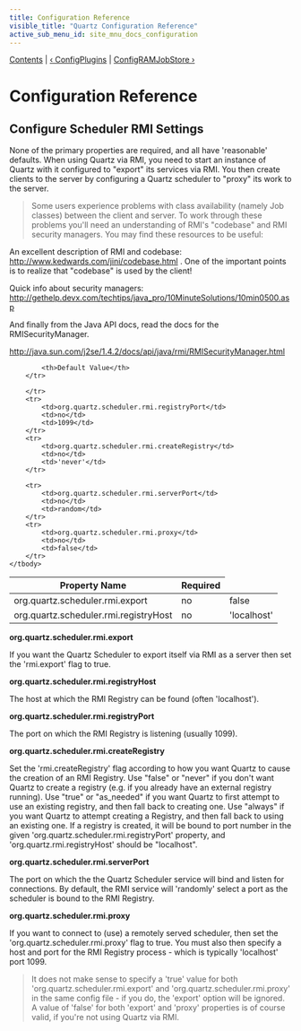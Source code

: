 ```yaml
---
title: Configuration Reference
visible_title: "Quartz Configuration Reference"
active_sub_menu_id: site_mnu_docs_configuration
---
```

<div class="secNavPanel">
          <a href="index.html">Contents</a> |
          <a href="ConfigPlugins.html">&lsaquo;&nbsp;ConfigPlugins</a> |
	  <a href="ConfigRAMJobStore.html">ConfigRAMJobStore&nbsp;&rsaquo;</a>
</div>

# Configuration Reference

## Configure Scheduler RMI Settings

None of the primary properties are required, and all have 'reasonable' defaults. When using Quartz via RMI, you
need to start an instance of Quartz with it configured to "export" its services via RMI. You then create clients to the
server by configuring a Quartz scheduler to "proxy" its work to the server.

<blockquote>
Some users experience problems with class availability (namely Job classes) between the client and server. To work
through these problems you'll need an understanding of RMI's "codebase" and RMI security managers. You may find these
resources to be useful:
</blockquote>

An excellent description of RMI and codebase: <a href="http://www.kedwards.com/jini/codebase.html">http://www.kedwards.com/jini/codebase.html</a> . One of the important points
is to realize that "codebase" is used by the client!

Quick info about security managers: <a
    href="http://gethelp.devx.com/techtips/java_pro/10MinuteSolutions/10min0500.asp">http://gethelp.devx.com/techtips/java_pro/10MinuteSolutions/10min0500.asp</a>

And finally from the Java API docs, read the docs for the RMISecurityManager.

<a href="http://java.sun.com/j2se/1.4.2/docs/api/java/rmi/RMISecurityManager.html">http://java.sun.com/j2se/1.4.2/docs/api/java/rmi/RMISecurityManager.html</a>

<table>
    <thead>
        <tr>
            <th>Property Name</th>
            <th>Required</th>

            <th>Default Value</th>
        </tr>
   </thead>
   <tbody>
        <tr>
            <td>org.quartz.scheduler.rmi.export</td>
            <td>no</td>
            <td>false</td>
        </tr>
        <tr>
            <td>org.quartz.scheduler.rmi.registryHost</td>
            <td>no</td>
            <td>'localhost'</td>

        </tr>
        <tr>
            <td>org.quartz.scheduler.rmi.registryPort</td>
            <td>no</td>
            <td>1099</td>
        </tr>
        <tr>
            <td>org.quartz.scheduler.rmi.createRegistry</td>
            <td>no</td>
            <td>'never'</td>
        </tr>

        <tr>
            <td>org.quartz.scheduler.rmi.serverPort</td>
            <td>no</td>
            <td>random</td>
        </tr>
        <tr>
            <td>org.quartz.scheduler.rmi.proxy</td>
            <td>no</td>
            <td>false</td>
        </tr>
    </tbody>
</table>

**org.quartz.scheduler.rmi.export**

If you want the Quartz Scheduler to export itself via RMI as a server then set the 'rmi.export' flag to true.

**org.quartz.scheduler.rmi.registryHost**

The host at which the RMI Registry can be found (often 'localhost').

**org.quartz.scheduler.rmi.registryPort**

The port on which the RMI Registry is listening (usually 1099).

**org.quartz.scheduler.rmi.createRegistry**


Set the 'rmi.createRegistry' flag according to how you want Quartz to cause the creation of an RMI Registry. Use "false"
or "never" if you don't want Quartz to create a registry (e.g. if you already have an external registry running). Use
"true" or "as_needed" if you want Quartz to first attempt to use an existing registry, and then fall back to creating
one. Use "always" if you want Quartz to attempt creating a Registry, and then fall back to using an existing one. If a
registry is created, it will be bound to port number in the given 'org.quartz.scheduler.rmi.registryPort' property, and
'org.quartz.rmi.registryHost' should be "localhost".

**org.quartz.scheduler.rmi.serverPort**

The port on which the the Quartz Scheduler service will bind and listen for connections. By default, the RMI service
will 'randomly' select a port as the scheduler is bound to the RMI Registry.


**org.quartz.scheduler.rmi.proxy**

If you want to connect to (use) a remotely served scheduler, then set the 'org.quartz.scheduler.rmi.proxy' flag to true.
You must also then specify a host and port for the RMI Registry process - which is typically 'localhost' port 1099.

<blockquote>
It does not make sense to specify a 'true' value for both 'org.quartz.scheduler.rmi.export' and
'org.quartz.scheduler.rmi.proxy' in the same config file - if you do, the 'export' option will be ignored. A value of
'false' for both 'export' and 'proxy' properties is of course valid, if you're not using Quartz via RMI.
</blockquote>





